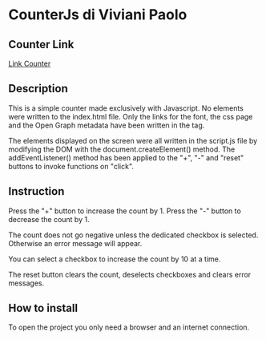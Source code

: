 # CounterJs di Viviani Paolo
## Counter Link
[Link Counter](https://paolovv.github.io/CounterJs/)

## Description

This is a simple counter made exclusively with Javascript. 
No elements were written to the index.html file. 
Only the links for the font, the css page and the Open Graph metadata have been written in the <head> tag.

The elements displayed on the screen were all written in the script.js file by modifying the DOM with the document.createElement() method.
The addEventListener() method has been applied to the "+", "-" and "reset" buttons to invoke functions on "click".

## Instruction

Press the "+" button to increase the count by 1.
Press the "-" button to decrease the count by 1.

The count does not go negative unless the dedicated checkbox is selected.
Otherwise an error message will appear.


You can select a checkbox to increase the count by 10 at a time.

The reset button clears the count, deselects checkboxes and clears error messages.

## How to install

To open the project you only need a browser and an internet connection.
